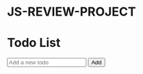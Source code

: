 # JS-REVIEW-PROJECT
<!DOCTYPE html>
<html lang="en">
<head>
        <meta charset="UTF-8">
        <meta name="viewport" content="width=device-width, initial-scale=1.0">
        <title> Todo CRUD Management</title>
        <link rel="stylesheet" href="styles.css">
</head>
<body>
    <div class="container">
        <h1>Todo List</h1>
        <form id="todo-form">
            <input type="text" id="todo-input" placeholder="Add a new todo" required>
            <button type="submit">Add</button>
        </form>
        <ul id="todo-list"></ul>
    </div>
    <script src="scripts.js"></script>
</body>
</html>
